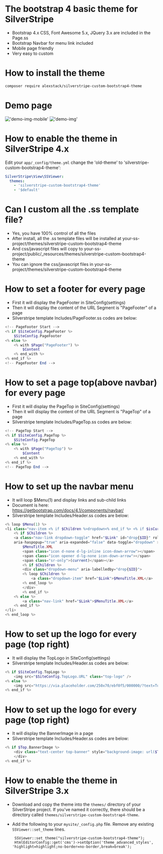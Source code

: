 # The bootstrap 4 basic theme for SilverStripe
- Bootstrap 4.x CSS, Font Awesome 5.x, JQuery 3.x are included in the Page.ss
- Bootstrap Navbar for menu link included
- Mobile page friendly
- Very easy to custom


# How to install the theme


```bash
composer require alexstack/silverstripe-custom-bootstrap4-theme
``` 

# Demo page
!['demo-img-mobile'](docs/images/demo-page-mobile.png)
!['demo-img'](docs/images/demo-page.png)
 
# How to enable the theme in SilverStripe 4.x

Edit your `app/_config/theme.yml` change the 'old-theme' to 'silverstripe-custom-bootstrap4-theme':

```yaml
SilverStripe\View\SSViewer:
  themes:
    - 'silverstripe-custom-bootstrap4-theme'
    - '$default'
```

# Can I custom all the .ss template file?
- Yes, you have 100% control of all the files
- After install, all the .ss template files will be installed at your-ss-project/themes/silverstripe-custom-bootstrap4-theme
- And css/javascript files will copy to your-ss-project/public/_resources/themes/silverstripe-custom-bootstrap4-theme
- You can ignore the css/javascript files in your-ss-project/themes/silverstripe-custom-bootstrap4-theme 


# How to set a footer for every page
- First it will display the PageFooter in SiteConfig(settings)
- Then it will display the content of the URL Segment is "PageFooter" of a page
- Silverstripe template Includes/PageFooter.ss codes are below:
```php
<!-- PageFooter Start -->
<% if $SiteConfig.PageFooter %>
    $SiteConfig.PageFooter
<% else %>
    <% with $Page("PageFooter") %>
        $Content
    <% end_with %>
<% end_if %>
<!-- PageFooter End -->
```

# How to set a page top(above navbar) for every page
- First it will display the PageTop in SiteConfig(settings)
- Then it will display the content of the URL Segment is "PageTop" of a page
- Silverstripe template Includes/PageTop.ss codes are below:
```php
<!-- PageTop Start -->
<% if $SiteConfig.PageTop %>
    $SiteConfig.PageTop
<% else %>
    <% with $Page("PageTop") %>
        $Content
    <% end_with %>
<% end_if %>
<!-- PageTop End -->
```     

# How to set up the navbar menu 
- It will loop $Menu(1) and display links and sub-child links
- Document is here: https://getbootstrap.com/docs/4.1/components/navbar/
- Silverstripe template Includes/Header.ss codes are below:
```php
<% loop $Menu(1) %>
<li class="nav-item <% if $Children %>dropdown<% end_if %> <% if $isCurrent %>active<% end_if %>">
    <% if $Children %>
    <a class="nav-link dropdown-toggle" href="$Link" id="drop{$ID}" role="button" 
    aria-haspopup="true" aria-expanded="false" data-toggle="dropdown" >
        $MenuTitle.XML
        <span class="icon d-none d-lg-inline icon-down-arrow"></span>
        <span class="icon opener d-lg-none icon-down-arrow"></span>
        <span class="sr-only">(current)</span></a>
        <% if $Children %>
        <div class="dropdown-menu" aria-labelledby="drop{$ID}">
        <% loop $Children %>
            <a class="dropdown-item" href="$Link">$MenuTitle.XML</a>
        <% end_loop %>
        </div>
        <% end_if %>
    <% else %>
        <a class="nav-link" href="$Link">$MenuTitle.XML</a>
    <% end_if %>
</li>
<% end_loop %>
``` 


# How to set up the logo for every page (top right)
- It will display the TopLogo in SiteConfig(settings)
- Silverstripe template Includes/Header.ss codes are below:
```php
<% if $SiteConfig.TopLogo %>
    <img src="$SiteConfig.TopLogo.URL" class="top-logo" />
<% else %>
    <img src="https://via.placeholder.com/250x70/ebf0f5/000000/?text=Top+Logo" class="top-logo" />
<% end_if %>
``` 

# How to set up the logo for every page (top right)
- It will display the BannerImage in a page
- Silverstripe template Includes/Header.ss codes are below:
```php
<% if $Top.BannerImage %>
    <div class="text-center top-banner" style="background-image: url($Top.BannerImage.URL);" >
    </div>
<% end_if %>
```


# How to enable the theme in SilverStripe 3.x

 * Download and copy the theme into the `themes/` directory of your SilverStripe project.  If you've named it correctly, there should be a directory called `themes/silverstripe-custom-bootstrap4-theme`.
 
 * Add the following to your `mysite/_config.php` file.  Remove any existing `SSViewer::set_theme` lines.

		SSViewer::set_theme("silverstripe-custom-bootstrap4-theme");
		HtmlEditorConfig::get('cms')->setOption('theme_advanced_styles', 'highlight=highlight;no-border=no-border,break=break');
